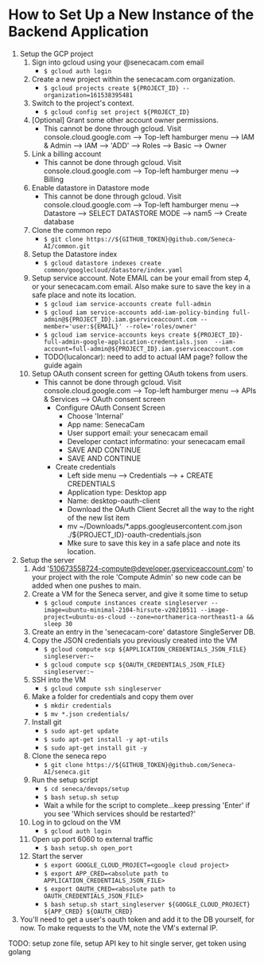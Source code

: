 # How to Set Up a New Instance of the Backend Application

1. Setup the GCP project
    1. Sign into gcloud using your @senecacam.com email
        * `$ gcloud auth login`
    1. Create a new project within the senecacam.com organization.
        * `$ gcloud projects create ${PROJECT_ID} --organization=161538395481`
    1. Switch to the project's context.
        * `$ gcloud config set project ${PROJECT_ID}`
    1. [Optional] Grant some other account owner permissions.
        *  This cannot be done through gcloud. Visit console.cloud.google.com --> Top-left hamburger menu --> IAM & Admin --> IAM --> 'ADD' --> Roles --> Basic --> Owner
    1.  Link a billing account
        * This cannot be done through gcloud. Visit console.cloud.google.com --> Top-left hamburger menu --> Billing
    1. Enable datastore in Datastore mode
        * This cannot be done through gcloud. Visit console.cloud.google.com --> Top-left hamburger menu --> Datastore --> SELECT DATASTORE MODE --> nam5 --> Create database
    1. Clone the common repo
        * `$ git clone https://${GITHUB_TOKEN}@github.com/Seneca-AI/common.git`
    1. Setup the Datastore index
        * `$ gcloud datastore indexes create common/googlecloud/datastore/index.yaml`
    1. Setup service account.  Note EMAIL can be your email from step 4, or your senecacam.com email.  Also make sure to save the key in a safe place and note its location.
        * `$ gcloud iam service-accounts create full-admin`
        * `$ gcloud iam service-accounts add-iam-policy-binding full-admin@${PROJECT_ID}.iam.gserviceaccount.com --member='user:${EMAIL}' --role='roles/owner'`
        * `$ gcloud iam service-accounts keys create ${PROJECT_ID}-full-admin-google-application-credentials.json  --iam-account=full-admin@${PROJECT_ID}.iam.gserviceaccount.com`
        * TODO(lucaloncar): need to add to actual IAM page? follow the guide again
    1. Setup OAuth consent screen for getting OAuth tokens from users.
        * This cannot be done through gcloud.  Visit console.cloud.google.com --> Top-left hamburger menu --> APIs & Services --> OAuth consent screen
            * Configure OAuth Consent Screen
                * Choose 'Internal'
                * App name: SenecaCam
                * User support email: your senecacam email
                * Developer contact informatino: your senecacam email
                * SAVE AND CONTINUE
                * SAVE AND CONTINUE
            * Create credentials
                * Left side menu --> Credentials --> + CREATE CREDENTIALS
                * Application type: Desktop app
                * Name: desktop-oauth-client
                * Download the OAuth Client Secret all the way to the right of the new list item
                * mv ~/Downloads/*.apps.googleusercontent.com.json ./${PROJECT_ID}-oauth-credentials.json
                * Mke sure to save this key in a safe place and note its location.
1. Setup the server
    1. Add '510673558724-compute@developer.gserviceaccount.com' to your project with the role 'Compute Admin' so new code can be added when one pushes to main.
    1. Create a VM for the Seneca server, and give it some time to setup
        * `$ gcloud compute instances create singleserver --image=ubuntu-minimal-2104-hirsute-v20210511 --image-project=ubuntu-os-cloud --zone=northamerica-northeast1-a && sleep 30`
    1. Create an entry in the 'senecacam-core' datastore SingleServer DB.
    1. Copy the JSON credentials you previously created into the VM
        * `$ gcloud compute scp ${APPLICATION_CREDENTIALS_JSON_FILE} singleserver:~`
        * `$ gcloud compute scp ${OAUTH_CREDENTIALS_JSON_FILE} singleserver:~`
    1. SSH into the VM
        * `$ gcloud compute ssh singleserver`
    1. Make a folder for credentials and copy them over
        * `$ mkdir credentials`
        * `$ mv *.json credentials/`
    1. Install git
        * `$ sudo apt-get update`
        * `$ sudo apt-get install -y apt-utils`
        * `$ sudo apt-get install git -y`
    1. Clone the seneca repo
        * `$ git clone https://${GITHUB_TOKEN}@github.com/Seneca-AI/seneca.git`
    1. Run the setup script
        * `$ cd seneca/devops/setup`
        * `$ bash setup.sh setup`
        * Wait a while for the script to complete...keep pressing 'Enter' if you see 'Which services should be restarted?'
    1. Log in to gcloud on the VM
        * `$ gcloud auth login`
    1. Open up port 6060 to external traffic
        * `$ bash setup.sh open_port`
    1. Start the server
        * `$ export GOOGLE_CLOUD_PROJECT=<google cloud project>`
        * `$ export APP_CRED=<absolute path to APPLICATION_CREDENTIALS_JSON_FILE>`
        * `$ export OAUTH_CRED=<absolute path to OAUTH_CREDENTIALS_JSON_FILE>`
        * `$ bash setup.sh start_singleserver ${GOOGLE_CLOUD_PROJECT} ${APP_CRED} ${OAUTH_CRED}`
1. You'll need to get a user's oauth token and add it to the DB yourself, for now.  To make requests to the VM, note the VM's external IP.

TODO: setup zone file, setup API key to hit single server, get token using golang
